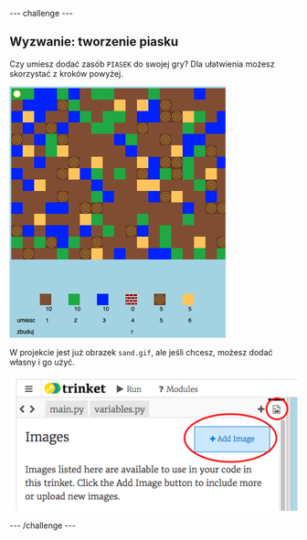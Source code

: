 --- challenge ---

## Wyzwanie: tworzenie piasku

Czy umiesz dodać zasób `PIASEK` do swojej gry? Dla ułatwienia możesz skorzystać z kroków powyżej.

![zrzut ekranu](images/craft-sand.png)

W projekcie jest już obrazek `sand.gif`, ale jeśli chcesz, możesz dodać własny i go użyć.

![zrzut ekranu](images/craft-upload.png)

--- /challenge ---